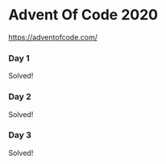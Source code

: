 # Advent Of Code 2020

https://adventofcode.com/

### Day 1
Solved! 

### Day 2
Solved!

### Day 3
Solved!
